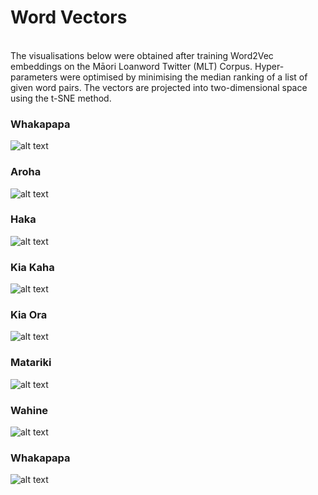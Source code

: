 # Word Vectors
<br>  
The visualisations below were obtained after training Word2Vec embeddings on the Māori Loanword Twitter (MLT) Corpus. Hyper-parameters were optimised by minimising the median ranking of a list of given word pairs. The vectors are projected into two-dimensional space using the t-SNE method. 

### Whakapapa 
![alt text](pics/whakapapa_tsne.png)

### Aroha
![alt text](pics/aroha_tsne.png)

### Haka
![alt text](pics/haka_tsne.png)

### Kia Kaha
![alt text](pics/kia_kaha_tsne.png)

### Kia Ora
![alt text](pics/kia_ora_tsne.png)

### Matariki
![alt text](pics/matariki_tsne.png)

### Wahine
![alt text](pics/wahine_tsne.png)

### Whakapapa
![alt text](pics/whakapapa_tsne.png)
